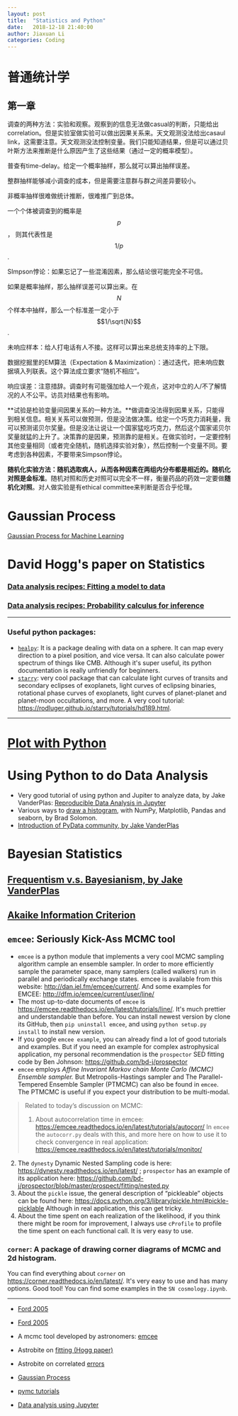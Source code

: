 ```yaml
---
layout: post
title:  "Statistics and Python"
date:   2018-12-18 21:40:00
author: Jiaxuan Li
categories: Coding
---
```

# 普通统计学

## 第一章

调查的两种方法：实验和观察。观察到的信息无法做casual的判断，只能给出correlation。但是实验室做实验可以做出因果关系来。天文观测没法给出casaul link，这需要注意。天文观测没法控制变量。我们只能知道结果，但是可以通过贝叶斯方法来推断是什么原因产生了这些结果（通过一定的概率模型）。

普查有time-delay。给定一个概率抽样，那么就可以算出抽样误差。

整群抽样能够减小调查的成本，但是需要注意群与群之间差异要较小。

非概率抽样很难做统计推断，很难推广到总体。

一个个体被调查到的概率是$$p$$， 则其代表性是$$1/p$$.



SImpson悖论：如果忘记了一些混淆因素，那么结论很可能完全不可信。



如果是概率抽样，那么抽样误差可以算出来。在$$N$$个样本中抽样，那么一个标准差一定小于$$1/\sqrt{N}$$.

未响应样本：给人打电话有人不接。这样可以算出来总统支持率的上下限。

数据挖掘里的EM算法（Expectation & Maximization）：通过迭代，把未响应数据填入列联表。这个算法成立要求“随机不相应”。

响应误差：注意措辞。调查时有可能强加给人一个观点，这对中立的人/不了解情况的人不公平。访员对结果也有影响。

**试验是检验变量间因果关系的一种方法。**做调查没法得到因果关系，只能得到相关信息。相关关系可以做预测，但是没法做决策。给定一个巧克力消耗量，我可以预测诺贝尔奖量。但是没法让说让一个国家猛吃巧克力，然后这个国家诺贝尔奖量就猛的上升了。决策靠的是因果，预测靠的是相关。在做实验时，一定要控制其他变量相同（或者完全随机，随机选择实验对象），然后控制一个变量不同。要考虑到各种因素，不要带来Simpson悖论。

**随机化实验方法：**随机选取病人，从而各种因素在两组内分布都是相近的。随机化对照是**金标准**。随机对照和历史对照可以完全不一样，衡量药品的药效一定要做**随机化对照**。对人做实验是有ethical committee来判断是否合乎伦理。





# Gaussian Process

[Gaussian Process for Machine Learning](http://www.gaussianprocess.org/gpml/chapters/RW.pdf)

# David Hogg's paper on Statistics

### [Data analysis recipes: Fitting a model to data](https://arxiv.org/abs/1008.4686)
### [Data analysis recipes: Probability calculus for inference](https://arxiv.org/abs/1205.4446v1)

***
### Useful python packages:
- [`healpy`](https://healpy.readthedocs.io/en/latest/install.html): It is a package dealing with data on a sphere. It can map every direction to a pixel position, and vice versa. It can also calculate power spectrum of things like CMB. Although it's super useful, its python documentation is really unfriendly for beginners.
- [`starry`](https://rodluger.github.io/starry/tutorials/hd189.html): very cool package that can calculate light curves of transits and secondary eclipses of exoplanets, light curves of eclipsing binaries, rotational phase curves of exoplanets, light curves of planet-planet and planet-moon occultations, and more. A very cool tutorial:
https://rodluger.github.io/starry/tutorials/hd189.html.
***

# [Plot with Python](https://github.com/AstroJacobLi/astro-ph/wiki/Plot-with-Python)

# Using Python to do Data Analysis
- Very good tutorial of using python and Jupiter to analyze data, by Jake VanderPlas: [Reproducible Data Analysis in Jupyter](http://jakevdp.github.io/blog/2017/03/03/reproducible-data-analysis-in-jupyter/)
- Various ways to [draw a histogram](https://realpython.com/python-histograms/#a-fancy-alternative-with-seaborn), with NumPy, Matplotlib, Pandas and seaborn, by Brad Solomon.
- [Introduction of PyData community, by Jake VanderPlas](https://www.youtube.com/watch?v=DifMYH3iuFw)

# Bayesian Statistics
## [Frequentism v.s. Bayesianism, by Jake VanderPlas](https://www.youtube.com/watch?v=KhAUfqhLakw)
## [Akaike Information Criterion](https://en.wikipedia.org/wiki/Akaike_information_criterion)
## `emcee`: Seriously Kick-Ass MCMC tool
- `emcee` is a python module that implements a very cool MCMC sampling algorithm cample an ensemble sampler. In order to more efficiently sample the parameter space, many samplers (called walkers) run in parallel and periodically exchange states. emcee is available from this website:
http://dan.iel.fm/emcee/current/. And some examples for EMCEE: http://dfm.io/emcee/current/user/line/
- The most up-to-date documents of `emcee` is https://emcee.readthedocs.io/en/latest/tutorials/line/. It's much prettier and understandable than before. You can install newest version by clone its GitHub, then `pip uninstall emcee`, and using `python setup.py install` to install new version.
- If you google `emcee example`, you can already find a lot of good tutorials and examples.  But if you need an example for complex astrophysical application, my personal recommendation is the `prospector` SED fitting code by Ben Johnson:  https://github.com/bd-j/prospector
- `emcee` employs _Affine Invariant Markov chain Monte Carlo (MCMC) Ensemble sampler._ But Metropolis-Hastings sampler and The Parallel-Tempered Ensemble Sampler (PTMCMC) can also be found in `emcee`. The PTMCMC is useful if you expect your distribution to be multi-modal.

> Related to today’s discussion on MCMC:
>
> 1.  About autocorrelation time in emcee: https://emcee.readthedocs.io/en/latest/tutorials/autocorr/ In `emcee` the `autocorr.py` deals with this, and more here on how to use it to check convergence in real application: https://emcee.readthedocs.io/en/latest/tutorials/monitor/
2. The `dynesty` Dynamic Nested Sampling code is here: https://dynesty.readthedocs.io/en/latest/ ; `prospector` has an example of its application here: https://github.com/bd-j/prospector/blob/master/prospect/fitting/nested.py
3. About the `pickle` issue, the general description of “pickleable” objects can be found here: https://docs.python.org/3/library/pickle.html#pickle-picklable  Although in real application, this can get tricky.
4. About the time spent on each realization of the likelihood, if you think there might be room for improvement, I always use `cProfile` to profile the time spent on each functional call.  It is very easy to use.

### `corner`: A package of drawing corner diagrams of MCMC and 2d histogram.
You can find everything about `corner` on https://corner.readthedocs.io/en/latest/. It's very easy to use and has many options. Good tool! You can find some examples in the `SN cosmology.ipynb`.
***

- [Ford 2005](http://adsabs.harvard.edu/abs/2005AJ....129.1706F)

- [Ford 2005](https://arxiv.org/abs/astro-ph/0512634)

- A mcmc tool developed by astronomers: [emcee](http://dfm.io/emcee/current/user/quickstart/)

- Astrobite on [fitting (Hogg paper)](https://astrobites.org/2011/07/26/astrostatistics-how-to-fit-a-model-to-data/)

- Astrobite on correlated [errors](https://astrobites.org/2014/07/01/beyond-chi-squared-an-introduction-to-correlated-noise/)

- [Gaussian Process](http://www.gaussianprocess.org)

- [pymc tutorials](https://healthyalgorithms.com/tag/pymc/)

- [Data analysis using Jupyter](http://jakevdp.github.io/blog/2017/03/03/reproducible-data-analysis-in-jupyter/)
